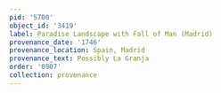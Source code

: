 ```yaml
---
pid: '5700'
object_id: '3419'
label: Paradise Landscape with Fall of Man (Madrid)
provenance_date: '1746'
provenance_location: Spain, Madrid
provenance_text: Possibly La Granja
order: '0907'
collection: provenance
---
```

